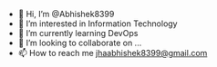 - 👋 Hi, I’m @Abhishek8399
- 👀 I’m interested in Information Technology
- 🌱 I’m currently learning DevOps
- 💞️ I’m looking to collaborate on ...
- 📫 How to reach me jhaabhishek8399@gmail.com

<!---
Abhishek8399/Abhishek8399 is a ✨ special ✨ repository because its `README.md` (this file) appears on your GitHub profile.
You can click the Preview link to take a look at your changes.
--->

